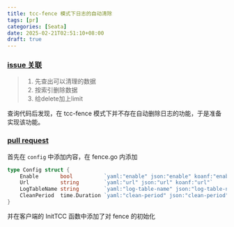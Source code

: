 ```yaml
---
title: tcc-fence 模式下日志的自动清除
tags: [pr]
categories: [Seata]
date: 2025-02-21T02:51:10+08:00
draft: true
---
```

### [issue 关联](https://github.com/apache/incubator-seata-go/issues/699)

>1. 先查出可以清理的数据
>2. 按索引删除数据
>3. 给delete加上limit

查询代码后发现，在 tcc-fence 模式下并不存在自动删除日志的功能，于是准备实现该功能。
### [pull request](https://github.com/apache/incubator-seata-go/pull/745)

首先在 `config` 中添加内容，在 fence.go 内添加

```go
type Config struct {  
    Enable       bool          `yaml:"enable" json:"enable" koanf:"enable"`  
    Url          string        `yaml:"url" json:"url" koanf:"url"`  
    LogTableName string        `yaml:"log-table-name" json:"log-table-name" koanf:"log-table-name"`  
    CleanPeriod  time.Duration `yaml:"clean-period" json:"clean-period" koanf:"clean-period"`  
}
```

并在客户端的 InitTCC 函数中添加了对 fence 的初始化